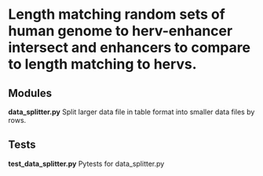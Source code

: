 # Length matching random sets of human genome to herv-enhancer intersect and enhancers to compare to length matching to hervs.

## Modules
**data_splitter.py** Split larger data file in table format into smaller data files by rows.

## Tests
**test_data_splitter.py** Pytests for data_splitter.py